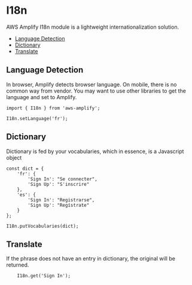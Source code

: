 # I18n

AWS Amplify I18n module is a lightweight internationalization solution.

* [Language Detection](#language-detection)
* [Dictionary](#dictionary)
* [Translate](#translate)

## Language Detection

In browser, Amplify detects browser language. On mobile, there is no common way from vendor. You may want to use other libraries to get the language and set to Amplify.

```
import { I18n } from 'aws-amplify';

I18n.setLanguage('fr');
```

## Dictionary

Dictionary is fed by your vocabularies, which in essence, is a Javascript object
```
const dict = {
    'fr': {
        'Sign In': "Se connecter",
        'Sign Up': "S'inscrire"
    },
    'es': {
        'Sign In': "Registrarse",
        'Sign Up': "Regístrate"
    }
};

I18n.putVocabularies(dict);
```

## Translate
If the phrase does not have an entry in dictionary, the original will be returned.

```
    I18n.get('Sign In');
```
